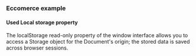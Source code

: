 <!DOCTYPE html>
<html lang="en">
<body>
    <h3>Eccomerce example</h3>
    <h4>Used Local storage property</h4>
    <p>The localStorage read-only property of the window interface allows you to access a Storage object for the Document's origin; the stored data is saved across browser sessions.</p>
</body>
</html>
